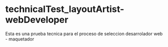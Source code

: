 # technicalTest_layoutArtist-webDeveloper
Esta es una prueba tecnica para el proceso de seleccion desarrolador web - maquetador
